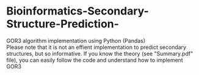 # Bioinformatics-Secondary-Structure-Prediction-
GOR3 algorithm implementation using Python (Pandas) <br>
Please note that it is not an effient implementation to predict secondary structures, but so informative.
If you know the theory (see "Summary.pdf" file), you can easily follow the code and understand how to implement GOR3

